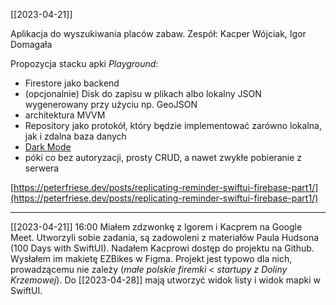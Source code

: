 [[2023-04-21]]

Aplikacja do wyszukiwania placów zabaw.
Zespół: Kacper Wójciak, Igor Domagała

Propozycja stacku apki _Playground_:  
- Firestore jako backend
- (opcjonalnie) Disk do zapisu w plikach albo lokalny JSON wygenerowany przy użyciu np. GeoJSON
- architektura MVVM
- Repository jako protokół, który będzie implementować zarówno lokalna, jak i zdalna baza danych
-  [Dark Mode](https://developer.apple.com/documentation/uikit/appearance_customization/supporting_dark_mode_in_your_interface)
-  póki co bez autoryzacji, prosty CRUD, a nawet zwykłe pobieranie z serwera

[https://peterfriese.dev/posts/replicating-reminder-swiftui-firebase-part1/](https://peterfriese.dev/posts/replicating-reminder-swiftui-firebase-part1/)

___
[[2023-04-21]] 16:00
Miałem zdzwonkę z Igorem i Kacprem na Google Meet.
Utworzyli sobie zadania, są zadowoleni z materiałów Paula Hudsona (100 Days with SwiftUI).
Nadałem Kacprowi dostęp do projektu na Github.
Wysłałem im makietę EZBikes w Figma. 
Projekt jest typowo dla nich, prowadzącemu nie zależy (*małe polskie firemki < startupy z Doliny Krzemowej*).
Do [[2023-04-28]] mają utworzyć widok listy i widok mapki w SwiftUI.